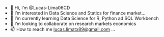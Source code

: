 - 👋 Hi, I’m @Lucas-Lima06CD
- 👀 I’m interested in Data Science and Statics for finance market...
- 🌱 I’m currently learning Data Science for R, Python ad SQL Workbench
- 💞️ I’m looking to collaborate on research markets economics
- 📫 How to reach me lucas.limatx89@gmail.com ...

<!---
Lucas-Lima06CD/Lucas-Lima06CD is a ✨ special ✨ repository because its `README.md` (this file) appears on your GitHub profile.
You can click the Preview link to take a look at your changes.
--->
